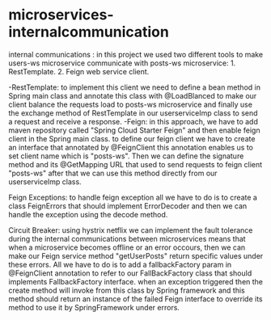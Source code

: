 # microservices-internalcommunication

internal communications :
 in this project we used two different tools to make users-ws microservice communicate with posts-ws microservice:
    1. RestTemplate.
    2. Feign web service client.
    
-RestTemplate: to implement this client we need to define a bean method in Spring main class and annotate this class with @LoadBlanced to make our client balance the requests load to posts-ws microservice and finally use the exchange method of RestTemplate in our userserviceImp class to send a request and receive a response.
-Feign: in this approach, we have to add maven repository called "Spring Cloud Starter Feign" and then enable feign client in the Spring main class. to define our feign client we have to create an interface that annotated by @FeignClient this annotation enables us to set client name which is "posts-ws". Then we can define the signature method and its @GetMapping URL that used to send requests to feign client "posts-ws" after that we can use this method directly from our userserviceImp class.

Feign Exceptions:
 to handle feign exception all we have to do is to create a class FeignErrors that should implement ErrorDecoder and then we can handle the exception using the decode method.
 
Circuit Breaker:
  using hystrix netflix we can implement the fault tolerance during the internal communications between microservices means that when a microservice becomes offline or an error       occours, then we can make our Feign service method "getUserPosts" return specific values under these errors.
    All we have to do is to add a fallbackFactory param in @FeignClient annotation to refer to our FallBackFactory class that should implements FallbackFactory interface. when an     exception triggered then the create method will invoke from this class by Spring framework and this method should return an instance of the failed Feign interface to override     its method to use it by SpringFramework under errors.
  


